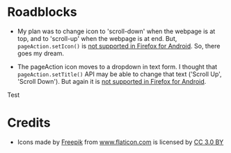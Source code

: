 # Roadblocks

- My plan was to change icon to 'scroll-down' when the webpage is at top, and to 'scroll-up' when the webpage is at end. But, `pageAction.setIcon()` is [not supported in Firefox for Android](https://developer.mozilla.org/en-US/docs/Mozilla/Add-ons/WebExtensions/API/pageAction/setIcon#Browser_compatibility). So, there goes my dream.

- The pageAction icon moves to a dropdown in text form. I thought that `pageAction.setTitle()` API may be able to change that text ('Scroll Up', 'Scroll Down'). But again it is [not supported in Firefox for Android](https://developer.mozilla.org/en-US/docs/Mozilla/Add-ons/WebExtensions/API/pageAction/setTitle#Browser_compatibility).

Test

# Credits

- <div>Icons made by <a href="https://www.freepik.com/" title="Freepik">Freepik</a> from <a href="https://www.flaticon.com/" 			    title="Flaticon">www.flaticon.com</a> is licensed by <a href="http://creativecommons.org/licenses/by/3.0/" 			    title="Creative Commons BY 3.0" target="_blank">CC 3.0 BY</a></div>

